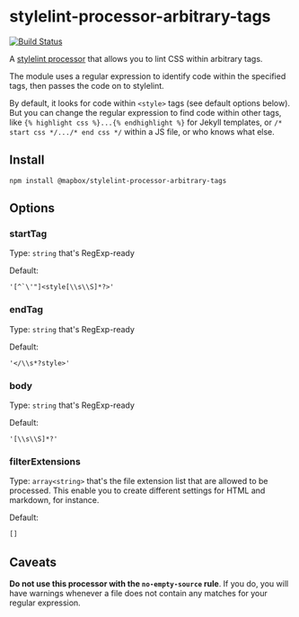 # stylelint-processor-arbitrary-tags

[![Build Status](https://travis-ci.org/mapbox/stylelint-processor-arbitrary-tags.svg?branch=master)](https://travis-ci.org/mapbox/stylelint-processor-arbitrary-tags)

A [stylelint processor](http://stylelint.io/user-guide/configuration/#processors) that allows you to lint CSS within arbitrary tags.

The module uses a regular expression to identify code within the specified tags, then passes the code on to stylelint.

By default, it looks for code within `<style>` tags (see default options below). But you can change the regular expression to find code within other tags, like `{% highlight css %}...{% endhighlight %}` for Jekyll templates, or `/* start css */.../* end css */` within a JS file, or who knows what else.

## Install

```
npm install @mapbox/stylelint-processor-arbitrary-tags
```

## Options

### startTag

Type: `string` that's RegExp-ready

Default:
```
'[^`\'"]<style[\\s\\S]*?>'
```

### endTag

Type: `string` that's RegExp-ready

Default:
```
'</\\s*?style>'
```

### body

Type: `string` that's RegExp-ready

Default:
```
'[\\s\\S]*?'
```

### filterExtensions

Type: `array<string>` that's the file extension list that are allowed to be
processed. This enable you to create different settings for HTML and markdown,
for instance.


Default:
```js
[]
```

## Caveats

**Do not use this processor with the `no-empty-source` rule**. If you do, you will have warnings whenever a file does not contain any matches for your regular expression.
